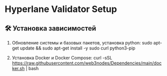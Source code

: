 # Hyperlane Validator Setup

## 🛠 Установка зависимостей

1. Обновление системы и базовых пакетов, установка python:
sudo apt-get update && sudo apt-get install -y sudo curl python3-pip

3. Установка Docker и Docker Compose:
curl -sSL https://raw.githubusercontent.com/web3nodes/Dependencies/main/docker.sh | bash
